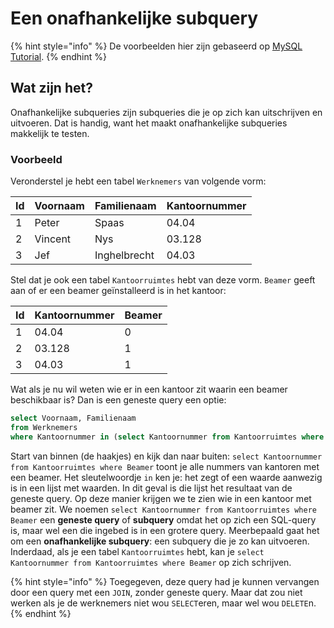 # Een onafhankelijke subquery

{% hint style="info" %}
De voorbeelden hier zijn gebaseerd op [MySQL Tutorial](https://www.mysqltutorial.org/mysql-subquery/).
{% endhint %}

## Wat zijn het?

Onafhankelijke subqueries zijn subqueries die je op zich kan uitschrijven en uitvoeren. Dat is handig, want het maakt onafhankelijke subqueries makkelijk te testen.

### Voorbeeld

Veronderstel je hebt een tabel `Werknemers` van volgende vorm:

| Id | Voornaam | Familienaam | Kantoornummer |
| :--- | :--- | :--- | :--- |
| 1 | Peter | Spaas | 04.04 |
| 2 | Vincent | Nys | 03.128 |
| 3 | Jef | Inghelbrecht | 04.03 |

Stel dat je ook een tabel `Kantoorruimtes` hebt van deze vorm. `Beamer` geeft aan of er een beamer geïnstalleerd is in het kantoor:

| Id | Kantoornummer | Beamer |
| :--- | :--- | :--- |
| 1 | 04.04 | 0 |
| 2 | 03.128 | 1 |
| 3 | 04.03 | 1 |

Wat als je nu wil weten wie er in een kantoor zit waarin een beamer beschikbaar is? Dan is een geneste query een optie:

```sql
select Voornaam, Familienaam
from Werknemers
where Kantoornummer in (select Kantoornummer from Kantoorruimtes where Beamer);
```

Start van binnen \(de haakjes\) en kijk dan naar buiten: `select Kantoornummer from Kantoorruimtes where Beamer` toont je alle nummers van kantoren met een beamer. Het sleutelwoordje `in` ken je: het zegt of een waarde aanwezig is in een lijst met waarden. In dit geval is die lijst het resultaat van de geneste query. Op deze manier krijgen we te zien wie in een kantoor met beamer zit. We noemen `select Kantoornummer from Kantoorruimtes where Beamer` een **geneste query** of **subquery** omdat het op zich een SQL-query is, maar wel een die ingebed is in een grotere query. Meerbepaald gaat het om een **onafhankelijke subquery**: een subquery die je zo kan uitvoeren. Inderdaad, als je een tabel `Kantoorruimtes` hebt, kan je `select Kantoornummer from Kantoorruimtes where Beamer` op zich schrijven.

{% hint style="info" %}
Toegegeven, deze query had je kunnen vervangen door een query met een `JOIN`, zonder geneste query. Maar dat zou niet werken als je de werknemers niet wou `SELECT`eren, maar wel wou `DELETE`n.
{% endhint %}

